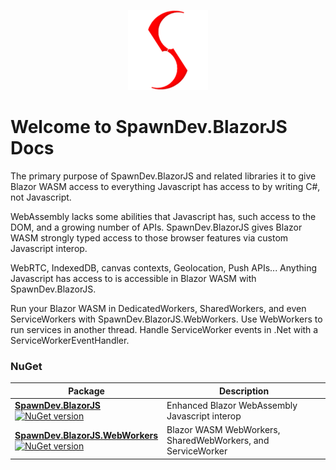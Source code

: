 <p align="center">
  <a href="#">
    <img alt="SpawnDev.BlazorJS" width="128px" height="128px" src="https://raw.githubusercontent.com/LostBeard/SpawnDev.BlazorJS/main/SpawnDev.BlazorJS.Test/wwwroot/icon-128.png"></img>
  </a>
</p>

# Welcome to SpawnDev.BlazorJS Docs
The primary purpose of SpawnDev.BlazorJS and related libraries it to give Blazor WASM access to everything Javascript has access to by writing C#, not Javascript.

WebAssembly lacks some abilities that Javascript has, such access to the DOM, and a growing number of APIs. SpawnDev.BlazorJS gives Blazor WASM strongly typed access to those browser features via custom Javascript interop.

WebRTC, IndexedDB, canvas contexts, Geolocation, Push APIs... Anything Javascript has access to is accessible in Blazor WASM with SpawnDev.BlazorJS.  

Run your Blazor WASM in DedicatedWorkers, SharedWorkers, and even ServiceWorkers with SpawnDev.BlazorJS.WebWorkers. Use WebWorkers to run services in another thread. Handle ServiceWorker events in .Net with a ServiceWorkerEventHandler.

### NuGet
| Package | Description |
|---------|-------------|
|**[SpawnDev.BlazorJS](#spawndevblazorjs)** <br /> [![NuGet version](https://badge.fury.io/nu/SpawnDev.BlazorJS.svg)](https://www.nuget.org/packages/SpawnDev.BlazorJS)| Enhanced Blazor WebAssembly Javascript interop | 
|**[SpawnDev.BlazorJS.WebWorkers](#spawndevblazorjswebworkers)** <br /> [![NuGet version](https://badge.fury.io/nu/SpawnDev.BlazorJS.WebWorkers.svg)](https://www.nuget.org/packages/SpawnDev.BlazorJS.WebWorkers)| Blazor WASM WebWorkers, SharedWebWorkers, and ServiceWorker |